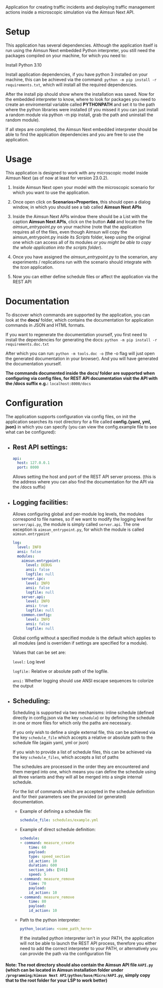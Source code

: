 Application for creating traffic incidents and deploying traffic management actions inside a microscopic simulation via the Aimsun Next API.


# Setup

This application has several dependencies. Although the application itself is run using the Aimsun Next embedded Python interpreter, you still need the packages compiled on your machine, for which you need to:

Install Python 3.10

Install application dependencies, if you have python 3 installed on your machine, this can be achieved via the command: `python -m pip install -r requirements.txt`, which will install all the required dependencies.

After the install pip should show where the installation was saved. Now for the embedded interpreter to know, where to look for packages you need to create an enviromental variable called **PYTHONPATH** and set it to the path where the python libraries were installed (if you missed it you can just install a random module via python -m pip install, grab the path and uninstall the random module).

If all steps are completed, the Aimsun Next embedded interpreter should be able to find the application dependencies and you are free to use the application.


# Usage

This application is designed to work with any microscopic model inside Aimsun Next (as of now at least for version 23.0.2).

1. Inside Aimsun Next open your model with the microscopic scenario for which you want to use the application.

2. Once open click on **Scenarios>Properties**, this should open a dialog window, in which you should see a tab called **Aimsun Next APIs**

3. Inside the Aimsun Next APIs window there should be a List with the caption **Aimsun Next APIs**, click on the button **Add** and locate the file *aimsun_entrypoint.py* on your machine (note that the application requires all of the files, even though Aimsun will copy the aimsun_entrypoint.py inside its *Scripts* folder, keep using the original one which can access all of its modules *or you might be able to copy the whole application into the scripts folder*).

4. Once you have assigned the *aimsun_entrypoint.py* to the scenarion, any experiments / replications run with the scenario should integrate with the *tcon* application.

5. Now you can either define schedule files or affect the application via the REST API


# Documentation

To discover which commands are supported by the application, you can look at the **docs/** folder, which contains the documentation for application commands in JSON and HTML formats.

If you want to regenerate the documentation yourself, you first need to install the dependencies for generating the docs: ``python -m pip install -r requirements.doc.txt``

After which you can run: ``python -m tools.doc -o`` (the -o flag will just open the generated documentation in your browser). And you will have generated the documentation yourself.

**The commands documented inside the docs/ folder are supported when configuring via config files, for REST API documentation visit the API with the /docs suffix e.g.:** ```localhost:8000/docs```


# Configuration
The application supports configuration via config files, on init the application searches its root directory for a file called **config.{yaml, yml, json}** in which you can specify (you can view the config.example file to see what can be configured):

- ## Rest API settings:
    ```yaml
    api:
      host: 127.0.0.1
      port: 8000
    ```

    Allows setting the host and port of the REST API server process. (this is the address where you can also find the documentation for the API via the /docs suffix)

- ## Logging facilities:
    Allows configuring global and per-module log levels, the modules correspond to file names, so if we want to modify the logging level for ```server/api.py```, the module is simply called ```server.api```.
    The one exception is ```aimsun_entrypoint.py```, for which the module is called ```aimsun.entrypoint```
    ```yaml
    log:
      level: INFO
      ansi: false
      modules:
        aimsun.entrypoint:
          level: DEBUG
          ansi: false
          logfile: null
        server.ipc:
          level: INFO
          ansi: false
          logfile: null
        server.api:
          level: INFO
          ansi: true
          logfile: null
        common.config:
          level: INFO
          ansi: false
          logfile: null
    ```
    Global config without a specified module is the default which applies to all modules (and is overriden if settings are specified for a module).

    Values that can be set are:

    ```level:``` Log level

    ```logfile:``` Relative or absolute path of the logfile.

    ```ansi:``` Whether logging should use ANSI escape sequences to colorize the output

- ## Scheduling:
    Scheduling is supported via two mechanisms: inline schedule (defined directly in config.json via the key ```schedule```) or by defining the schedule in one or more files for which only the paths are necessary.

    If you only wish to define a single external file, this can be achieved via the key ```schedule_file``` which accepts a relative or absolute path to the schedule file (again yaml, yml or json)

    If you wish to provide a list of schedule files, this can be achieved via the key ```schedule_files```, which accepts a list of paths

    The schedules are processed in the order they are encountered and them merged into one, which means you can define the schedule using all three variants and they will all be merged into a single internal schedule.

    For the list of commands which are accepted in the schedule definition and for their parameters see the provided (or generated) documentation.

    - Example of defining a schedule file:
        ```yml
        schedule_file: schedules/example.yml
        ```

    - Example of direct schedule definition:
        ```yml
        schedule:
        - command: measure_create
            time: 60
            payload:
            type: speed_section
            id_action: 10
            duration: 600
            section_ids: [501]
            speed: 5
        - command: measure_remove
            time: 70
            payload:
            id_action: 10
        - command: measure_remove
            time: 80
            payload:
            id_action: 10
        ```
  - Path to the python interpreter:
    ```yml
    python_location: <some_path_here>
    ```

    If the installed python interpreter isn't in your PATH, the application will not be able to launch the REST API process, therefore you either need to add the correct interpreter to your PATH, or alternatively you can provide the path via the configuration file


#### Note: The root directory should also contain the Aimsun API file ```AAPI.py``` (which can be located in Aimsun installation folder under ```/programming/Aimsun Next API/python/base/Micro/AAPI.py```, simply copy that to the root folder for your LSP to work better)
